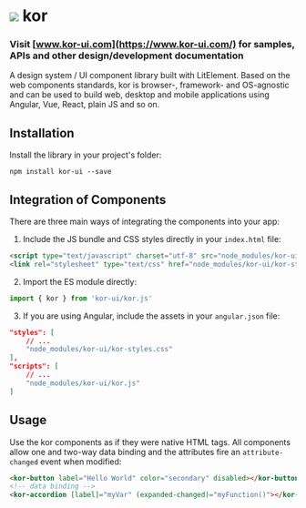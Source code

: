 # ![](http://kor-ui.com/assets/favicon_light.png) kor

### Visit [www.kor-ui.com](https://www.kor-ui.com/) for samples, APIs and other design/development documentation

A design system / UI component library built with LitElement. Based on the web components standards, kor is browser-, framework- and OS-agnostic and can be used to build web, desktop and mobile applications using Angular, Vue, React, plain JS and so on.

## Installation

Install the library in your project's folder:
```
npm install kor-ui --save
```

## Integration of Components

There are three main ways of integrating the components into your app:

1. Include the JS bundle and CSS styles directly in your `index.html` file:

```html
<script type="text/javascript" charset="utf-8" src="node_modules/kor-ui/kor.js"></script>
<link rel="stylesheet" type="text/css" href="node_modules/kor-ui/kor-styles.css">
```

2. Import the ES module directly:

```js
import { kor } from 'kor-ui/kor.js' 
```

3. If you are using Angular, include the assets in your `angular.json` file:

```json
"styles": [
    // ...    
    "node_modules/kor-ui/kor-styles.css"
],
"scripts": [
    // ...
    "node_modules/kor-ui/kor.js"
]
```

## Usage

Use the kor components as if they were native HTML tags. All components allow one and two-way data binding and the attributes fire an `attribute-changed` event when modified:

```html
<kor-button label="Hello World" color="secondary" disabled></kor-button>
<!-- data binding -->
<kor-accordion [label]="myVar" (expanded-changed)="myFunction()"></kor-accordion>
```
